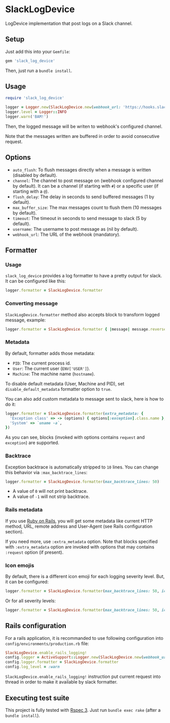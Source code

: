 # SlackLogDevice

LogDevice implementation that post logs on a Slack channel.

## Setup

Just add this into your `Gemfile`:

```ruby
gem 'slack_log_device'
```

Then, just run a `bundle install`.

## Usage

```ruby
require 'slack_log_device'

logger = Logger.new(SlackLogDevice.new(webhook_url: 'https://hooks.slack.com/services/...', username: 'MyApp'))
logger.level = Logger::INFO
logger.warn('BAM!')
```

Then, the logged message will be writen to webhook's configured channel.

Note that the messages written are buffered in order to avoid consecutive
request.

## Options

- `auto_flush`: To flush messages directly when a message is written (disabled
by default).
- `channel`: The channel to post message on (webhook configured channel by
default). It can be a channel (if starting with `#`) or a specific user (if
starting with a `@`).
- `flush_delay`: The delay in seconds to send buffered messages (1 by
  default).
- `max_buffer_size`: The max messages count to flush them (10 messages by
default).
- `timeout`: The timeout in seconds to send message to slack (5 by default).
- `username`: The username to post message as (nil by default).
- `webhook_url`: The URL of the webhook (mandatory).

## Formatter

### Usage

`slack_log_device` provides a log formatter to have a pretty output for slack.
It can be configured like this:

```ruby
logger.formatter = SlackLogDevice.formatter
```

### Converting message

`SlackLogDevice.formatter` method also accepts block to transform logged
message, example:

```ruby
logger.formatter = SlackLogDevice.formatter { |message| message.reverse }
```

### Metadata

By default, formatter adds those metadata:

- `PID`: The current process id.
- `User`: The current user (`ENV['USER']`).
- `Machine`: The machine name (`hostname`).

To disable default metadata (User, Machine and PID), set
`disable_default_metadata` formatter option to `true`.

You can also add custom metadata to message sent to slack, here is how to do
it:

```ruby
logger.formatter = SlackLogDevice.formatter(extra_metadata: {
  'Exception class' => -> (options) { options[:exception].class.name },
  'System' => `uname -a`,
})
```

As you can see, blocks (invoked with options contains `request` and
`exception`) are supported.

### Backtrace

Exception backtrace is automatically stripped to `10` lines. You can change
this behavior via `:max_backtrace_lines`:

```ruby
logger.formatter = SlackLogDevice.formatter(max_backtrace_lines: 50)
```

- A value of `0` will not print backtrace.
- A value of `-1` will not strip backtrace.

### Rails metadata

If you use [Ruby on Rails](http://rubyonrails.org/), you will get some
metadata like current HTTP method, URL, remote address and User-Agent (see
Rails configuration section).

If you need more, use `:extra_metadata` option. Note that blocks specified
with `:extra_metadata` option are invoked with options that may contains
`:request` option (if present).

### Icon emojis

By default, there is a different icon emoji for each logging severity level.
But, it can be configured:

```ruby
logger.formatter = SlackLogDevice.formatter(max_backtrace_lines: 50, icon_emojis: { fatal: ':metal:', warn: ':skull:' })
```

Or for all severity levels:

```ruby
logger.formatter = SlackLogDevice.formatter(max_backtrace_lines: 50, icon_emoji: ':metal:')
```

## Rails configuration

For a rails application, it is recommanded to use following configuration into
`config/environments/production.rb` file:

```ruby
SlackLogDevice.enable_rails_logging!
config.logger = ActiveSupport::Logger.new(SlackLogDevice.new(webhook_url: 'https://hooks.slack.com/services/...', username: 'MyRailsApp'))
config.logger.formatter = SlackLogDevice.formatter
config.log_level = :warn
```

`SlackLogDevice.enable_rails_logging!` instruction put current request into
thread in order to make it available by slack formatter.

## Executing test suite

This project is fully tested with [Rspec 3](http://github.com/rspec/rspec).
Just run `bundle exec rake` (after a `bundle install`).
